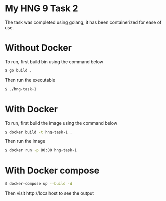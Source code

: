 # My HNG 9 Task 2

The task was completed using golang, it has been containerized for ease of use.


# Without Docker
To run, first build bin using the command below
```bash
$ go build .
```
Then run the executable
```bash
$ ./hng-task-1
```
# With Docker
To run, first build the image using the command below
```bash
$ docker build -t hng-task-1 .
```
Then run the image
```bash
$ docker run -p 80:80 hng-task-1
```

# With Docker compose
```bash
$ docker-compose up --build -d
```

Then visit http://localhost to see the output